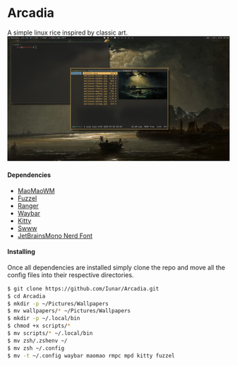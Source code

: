 # Arcadia
A simple linux rice inspired by classic art.
![Arcadia](/screenshots/arcadia_1.png)
#### Dependencies
- [MaoMaoWM](https://github.com/DreamMaoMao/maomaowm)
- [Fuzzel](https://codeberg.org/dnkl/fuzzel)
- [Ranger](https://github.com/ranger/ranger)
- [Waybar](https://github.com/Alexays/Waybar)
- [Kitty](https://sw.kovidgoyal.net/kitty/)
- [Swww](https://github.com/LGFae/swww)
- [JetBrainsMono Nerd Font](https://www.nerdfonts.com/font-downloads)
#### Installing
Once all dependencies are installed simply clone the repo and move all the config files into their respective directories.
```bash
$ git clone https://github.com/Iunar/Arcadia.git
$ cd Arcadia
$ mkdir -p ~/Pictures/Wallpapers
$ mv wallpapers/* ~/Pictures/Wallpapers
$ mkdir -p ~/.local/bin
$ chmod +x scripts/*
$ mv scripts/* ~/.local/bin
$ mv zsh/.zshenv ~/
$ mv zsh ~/.config
$ mv -t ~/.config waybar maomao rmpc mpd kitty fuzzel
```
